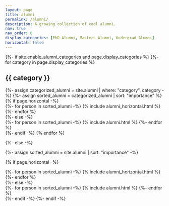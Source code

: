 ```yaml
---
layout: page
title: alumni
permalink: /alumni/
description: A growing collection of cool alumni.
nav: true
nav_order: 0
display_categories: [PhD Alumni, Masters Alumni, Undergrad Alumni]
horizontal: false
---
```


<!-- pages/alumni.md -->
<div class="projects">
{%- if site.enable_alumni_categories and page.display_categories %}
  <!-- Display categorized alumni -->
  {%- for category in page.display_categories %}
  <h2 class="category">{{ category }}</h2>
  {%- assign categorized_alumni = site.alumni | where: "category", category -%}
  {%- assign sorted_alumni = categorized_alumni | sort: "importance" %}
  <!-- Generate cards for each person -->
  {% if page.horizontal -%}
  <div class="container">
    <div class="row row-cols-2">
    {%- for person in sorted_alumni -%}
      {% include alumni_horizontal.html %}
    {%- endfor %}
    </div>
  </div>
  {%- else -%}
  <div class="grid">
    {%- for person in sorted_alumni -%}
      {% include alumni.html %}
    {%- endfor %}
  </div>
  {%- endif -%}
  {% endfor %}

{%- else -%}
<!-- Display alumni without categories -->
  {%- assign sorted_alumni = site.alumni | sort: "importance" -%}
  <!-- Generate cards for each person -->
  {% if page.horizontal -%}
  <div class="container">
    <div class="row row-cols-2">
    {%- for person in sorted_alumni -%}
      {% include alumni_horizontal.html %}
    {%- endfor %}
    </div>
  </div>
  {%- else -%}
  <div class="grid">
    {%- for person in sorted_alumni -%}
      {% include alumni.html %}
    {%- endfor %}
  </div>
  {%- endif -%}
{%- endif -%}
</div>
